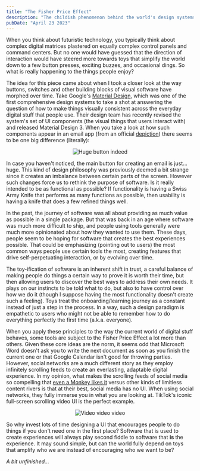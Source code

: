 ```yaml
---
title: "The Fisher Price Effect"
description: "The childish phenomenon behind the world's design systems"
pubDate: "April 23 2023"
---
```

When you think about futuristic technology, you typically think about complex digital matrices
plastered on equally complex control panels and command centers. But no one would have guessed that
the direction of interaction would have steered more towards toys that simplify the world down to
a few button presses, exciting buzzes, and occasional dings. So what is really happening to the 
things people enjoy?

The idea for this piece came about when I took a closer look at the way buttons, switches and other
building blocks of visual software have morphed over time. Take Google's 
[Material Design](https://material.io), which was one of the first comprehensive design systems 
to take a shot at answering the question of how to make things visually consistent across the 
everyday digital stuff that people use. Their design team has recently revised the system's set of 
UI components (the visual things that users interact with) and released Material Design 3. 
When you take a look at how such components appear in an email app (from an official 
[depiction](https://m3.material.io/components/floating-action-button/overview)) there seems to be 
one big difference (literally):
    
<p align="center">
  <img src="/materweial.png" alt="Huge button indeed"/>
</p>

In case you haven't noticed, the main button for creating an email is just... huge. This kind of
design philosophy was previously deemed a bit strange since it creates an imbalance between certain
parts of the screen. However such changes force us to rethink the purpose of software. Is it really
intended to be as functional as possible? If functionality is having a Swiss Army Knife that performs as
many functions as possible, then usability is having a knife that does a few refined things well.

In the past, the journey of software was all about providing as much value as possible in a single
package. But that was back in an age where software was much more difficult to ship, and people
using tools generally were much more opinionated about how they wanted to use them. These days,
people seem to be hoping for software that creates the best experiences possible. That could be
emphasizing (pointing out to users) the most common ways people use certain tools the most, creating
features that drive self-perpetuating interaction, or by evolving over time. 

The toy-ification of software is an inherent shift in trust, a careful balance of making people do
things a certain way to prove it is worth their time, but then allowing users to discover the best
ways to address their own needs. It plays on our instincts to be told what to do, but also to have
control over how we do it (though I suppose having the most functionality doesn't create such a
feeling). Toys treat the onboarding/learning journey as a constant instead of just a step in the
process. In a way, such a design paradigm is empathetic to users who might not be able to remember
how to do everything perfectly the first time (a.k.a. everyone).

When you apply these principles to the way the current world of digital stuff behaves, some tools 
are subject to the Fisher Price Effect a lot more than others. Given these core ideas are the norm,
it seems odd that Microsoft Word doesn't ask you to write the next document as soon as you finish 
the current one or that Google Calendar isn't good for throwing parties. However, social networks
are a much different story as they employ infinitely scrolling feeds to create an everlasting,
adaptable digital experience. In my opinion, what makes the scrolling feeds of social media so
compelling that [even a Monkey likes it](https://www.youtube.com/watch?v=XTiZqCQsfa8) versus
other kinds of limitless content rivers is that at their best, social media has no UI. When using
social networks, they fully immerse you in what you are looking at. TikTok's iconic full-screen
scrolling video UI is the perfect example. 

<p align="center">
  <img src="/tiktokin.png" alt="Video video video"/>
</p>

So why invest lots of time designing a UI that encourages people to do things if you 
don't need one in the first place? Software that is used to create experiences will always play 
second fiddle to software that **is** the experience. It may sound simple, but can the world fully
depend on toys that amplify who we are instead of encouraging who we want to be?

_A bit unfinished..._
